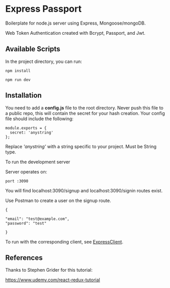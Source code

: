 # Express Passport

Boilerplate for node.js server using Express, Mongoose/mongoDB.

Web Token Authentication created with Bcrypt, Passport, and Jwt.

## Available Scripts

In the project directory, you can run:

```
npm install
```

```
npm run dev
```

## Installation

You need to add a **config.js** file to the root directory. Never push this file to a public repo, this will contain the secret for your hash creation. Your config file should include the following:

```
module.exports = {
  secret: 'anystring'
};
```

Replace _'anystring'_ with a string specific to your project. Must be String type.

To run the development server

Server operates on:

```
port :3090
```

You will find localhost:3090/signup and localhost:3090/signin routes exist.

Use Postman to create a user on the signup route.

```
{

"email": "test@example.com",
"password": "test"

}
```

To run with the corresponding client, see [ExpressClient](https://github.com/NCMoseley/ExpressClient).

## References

Thanks to Stephen Grider for this tutorial:

https://www.udemy.com/react-redux-tutorial

```

```
